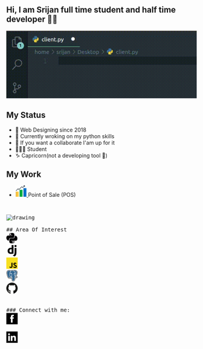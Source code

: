 ## Hi, I am Srijan full time student and half time developer 👋🏾
![](hello.gif)

## My Status
- 🔭 Web Designing since 2018
- 🌱 Currently wroking on my python skills
- 👯 If you want a collaborate I'am up for it 
- 🧑🏿‍🎓 Student
- ♑ Capricorn(not a developing tool 🤣)

## My Work
- <a href="https://pos.returnzero.com.np/demo/"><img src="statistics.svg" alt="drawing" width="30"/> 
</a> Point of Sale (POS) <br>
<pre>     <pre><img src="https://external-content.duckduckgo.com/iu/?u=https%3A%2F%2Fwww.cattani.it%2Fwp-content%2Fuploads%2F2016%2F08%2Fajax-loading.gif&f=1&nofb=1" alt="drawing" width="35"/>

## Area Of Interest
<a href="#"><img src="python.svg" alt="drawing" width="30"/></a>
<a href="#"><img src="django.svg" alt="drawing" width="30"/></a>
<a href="#"><img src="javascript.svg" alt="drawing" width="30"/></a>
<a href="#"><img src="postgresql.svg" alt="drawing" width="30"/></a>
<a><img src="github.svg" alt="drawing" width="30"/></a>


### Connect with me:
<a href="https://www.facebook.com/srijan.pokhrel.35"><img src="facebook.svg" alt="drawing" width="30"/>
</a>
<a href="https://www.linkedin.com/in/srijan-pokhrel-598b661ba/"><img src="linkedin.svg" alt="drawing" width="30"/>
</a>





